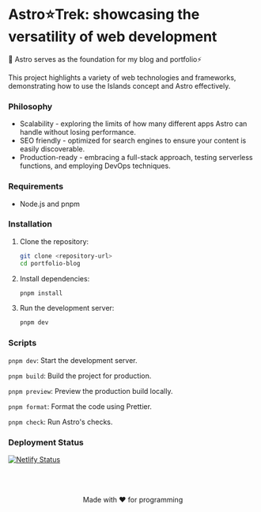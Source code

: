 # Astro⭐Trek: showcasing the versatility of web development

🚀 Astro serves as the foundation for my blog and portfolio⚡️

This project highlights a variety of web technologies and frameworks, demonstrating how to use the Islands concept and Astro effectively.

### Philosophy

- Scalability  - exploring the limits of how many different apps Astro can handle without losing performance.
- SEO friendly - optimized for search engines to ensure your content is easily discoverable.
- Production-ready - embracing a full-stack approach, testing serverless functions, and employing DevOps techniques.
### Requirements

- Node.js and pnpm

### Installation

1. Clone the repository:

   ```bash
   git clone <repository-url>
   cd portfolio-blog
2. Install dependencies:

    ```bash
    pnpm install
3. Run the development server:

    ```bash
    pnpm dev
### Scripts

`pnpm dev`: Start the development server.

`pnpm build`: Build the project for production.

`pnpm preview`: Preview the production build locally.

`pnpm format`: Format the code using Prettier.

`pnpm check`: Run Astro's checks.

### Deployment Status
[![Netlify Status](https://api.netlify.com/api/v1/badges/36fc89c3-8170-4f88-985b-d2b60bf46c3f/deploy-status)](https://app.netlify.com/sites/zetkolek/deploys)


<p align="center" style="padding-top: 50px;">Made with ❤️ for programming</p>



